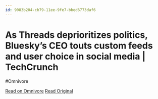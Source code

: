 ```yaml
---
id: 9083b204-cb79-11ee-9fe7-bbed6773daf6
---
```


# As Threads deprioritizes politics, Bluesky’s CEO touts custom feeds and user choice in social media | TechCrunch
#Omnivore

[Read on Omnivore](https://omnivore.app/me/as-threads-deprioritizes-politics-bluesky-s-ceo-touts-custom-fee-18da95b4378)
[Read Original](https://techcrunch.com/2024/02/14/as-threads-deprioritizes-politics-blueskys-ceo-touts-custom-feeds-and-user-choice-in-social-media/)

